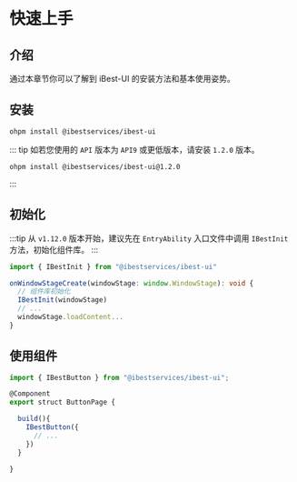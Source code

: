 # 快速上手

## 介绍

通过本章节你可以了解到 iBest-UI 的安装方法和基本使用姿势。

## 安装

```shell
ohpm install @ibestservices/ibest-ui

```

::: tip
如若您使用的 `API` 版本为 `API9` 或更低版本，请安装 `1.2.0` 版本。

```shell
ohpm install @ibestservices/ibest-ui@1.2.0

```

:::

## 初始化

:::tip
从 `v1.12.0` 版本开始，建议先在 `EntryAbility` 入口文件中调用 `IBestInit` 方法，初始化组件库。
:::

```ts
import { IBestInit } from "@ibestservices/ibest-ui"

onWindowStageCreate(windowStage: window.WindowStage): void {
  // 组件库初始化
  IBestInit(windowStage)
  // ...
  windowStage.loadContent...
}
```

## 使用组件

```ts
import { IBestButton } from "@ibestservices/ibest-ui";

@Component
export struct ButtonPage {

  build(){
    IBestButton({
      // ...
    })
  }

}
```
